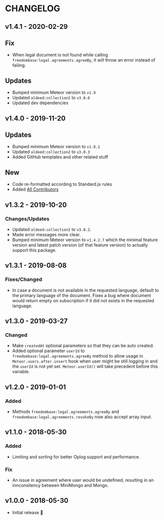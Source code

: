 # CHANGELOG

## v1.4.1 - 2020-02-29
## Fix
  - When legal document is not found while calling `freedombase:legal.agreements.agreeBy`, it will throw an error instead of failing.

## Updates
  - Bumped minimum Meteor version to `v1.9`
  - Updated `aldeed:collection2` to `v3.0.6`
  - Updated dev dependencies

## v1.4.0 - 2019-11-20
## Updates
  - Bumped minimum Meteor version to `v1.8.1`
  - Updated `aldeed:collection2` to `v3.0.3`
  - Added GitHub templates and other related stuff

## New
  - Code re-formatted according to Standard.js rules
  - Added [All Contributors](https://allcontributors.org/)

## v1.3.2 - 2019-10-20
### Changes/Updates
  - Updated `aldeed:collection2` to `v3.0.2`.
  - Made error messages more clear.
  - Bumped minimum Meteor version to `v1.4.2.7` which the minimal feature version and latest patch version (of that feature version) to actually support this package.

## v1.3.1 - 2019-08-08
### Fixes/Changed
  - In case a document is not available in the requested language, default to the primary language of the document. Fixes a bug where document would return empty on subscription if it did not exists in the requested language.

## v1.3.0 - 2019-03-27
### Changed
  - Make `createdAt` optional parameters so that they can be auto created.
  - Added optional parameter `userId` to `freedombase:legal.agreements.agreeBy` method to allow usage in `Meteor.users.after.insert` hook when user might be still logging in and the `userId` is not yet set. `Meteor.userId()` will take precedent before this variable.

## v1.2.0 - 2019-01-01
### Added
  - Methods `freedombase:legal.agreements.agreeBy` and `freedombase:legal.agreements.revokeBy` now also accept array input.

## v1.1.0 - 2018-05-30
### Added
  - Limiting and sorting for better Oplog support and performance.
### Fix
  - An issue in agreement where user would be undefined, resulting in an innconsitency between MiniMongo and Mongo.

## v1.0.0 - 2018-05-30
- Initial release :tada:
